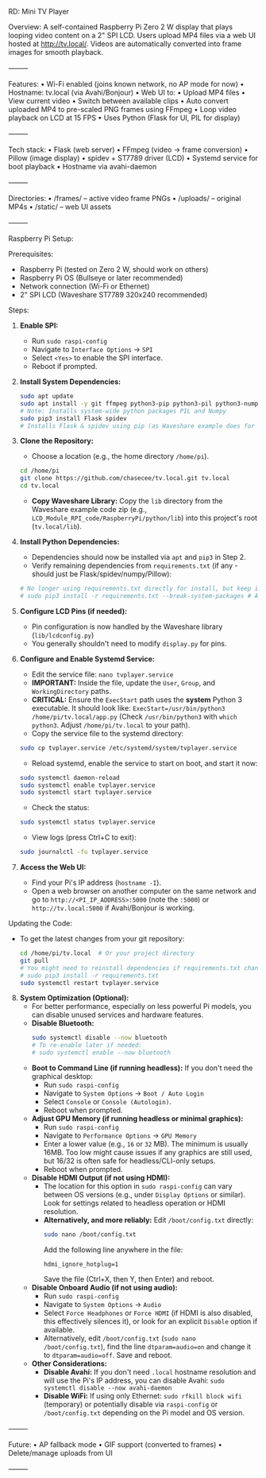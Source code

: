 RD: Mini TV Player

Overview:
A self-contained Raspberry Pi Zero 2 W display that plays looping video content on a 2" SPI LCD. Users upload MP4 files via a web UI hosted at http://tv.local/. Videos are automatically converted into frame images for smooth playback.

⸻

Features:
• Wi-Fi enabled (joins known network, no AP mode for now)
• Hostname: tv.local (via Avahi/Bonjour)
• Web UI to:
• Upload MP4 files
• View current video
• Switch between available clips
• Auto convert uploaded MP4 to pre-scaled PNG frames using FFmpeg
• Loop video playback on LCD at 15 FPS
• Uses Python (Flask for UI, PIL for display)

⸻

Tech stack:
• Flask (web server)
• FFmpeg (video → frame conversion)
• Pillow (image display)
• spidev + ST7789 driver (LCD)
• Systemd service for boot playback
• Hostname via avahi-daemon

⸻

Directories:
• /frames/ – active video frame PNGs
• /uploads/ – original MP4s
• /static/ – web UI assets

⸻

Raspberry Pi Setup:

Prerequisites:

- Raspberry Pi (tested on Zero 2 W, should work on others)
- Raspberry Pi OS (Bullseye or later recommended)
- Network connection (Wi-Fi or Ethernet)
- 2" SPI LCD (Waveshare ST7789 320x240 recommended)

Steps:

1.  **Enable SPI:**

    - Run `sudo raspi-config`
    - Navigate to `Interface Options` -> `SPI`
    - Select `<Yes>` to enable the SPI interface.
    - Reboot if prompted.

2.  **Install System Dependencies:**

    ```bash
    sudo apt update
    sudo apt install -y git ffmpeg python3-pip python3-pil python3-numpy libjpeg62-turbo-dev libopenblas-dev
    # Note: Installs system-wide python packages PIL and Numpy
    sudo pip3 install Flask spidev
    # Installs Flask & spidev using pip (as Waveshare example does for spidev)
    ```

3.  **Clone the Repository:**

    - Choose a location (e.g., the home directory `/home/pi`).

    ```bash
    cd /home/pi
    git clone https://github.com/chasecee/tv.local.git tv.local
    cd tv.local
    ```

    - **Copy Waveshare Library:** Copy the `lib` directory from the Waveshare example code zip
      (e.g., `LCD_Module_RPI_code/RaspberryPi/python/lib`) into this project's root (`tv.local/lib`).

4.  **Install Python Dependencies:**

    - Dependencies should now be installed via `apt` and `pip3` in Step 2.
    - Verify remaining dependencies from `requirements.txt` (if any - should just be Flask/spidev/numpy/Pillow):

    ```bash
    # No longer using requirements.txt directly for install, but keep it for reference
    # sudo pip3 install -r requirements.txt --break-system-packages # Avoid this if possible!
    ```

5.  **Configure LCD Pins (if needed):**

    - Pin configuration is now handled by the Waveshare library (`lib/lcdconfig.py`)
    - You generally shouldn't need to modify `display.py` for pins.

6.  **Configure and Enable Systemd Service:**

    - Edit the service file: `nano tvplayer.service`
    - **IMPORTANT:** Inside the file, update the `User`, `Group`, and `WorkingDirectory` paths.
    - **CRITICAL:** Ensure the `ExecStart` path uses the **system** Python 3 executable. It should look like:
      `ExecStart=/usr/bin/python3 /home/pi/tv.local/app.py`
      (Check `/usr/bin/python3` with `which python3`. Adjust `/home/pi/tv.local` to your path).
    - Copy the service file to the systemd directory:

    ```bash
    sudo cp tvplayer.service /etc/systemd/system/tvplayer.service
    ```

    - Reload systemd, enable the service to start on boot, and start it now:

    ```bash
    sudo systemctl daemon-reload
    sudo systemctl enable tvplayer.service
    sudo systemctl start tvplayer.service
    ```

    - Check the status:

    ```bash
    sudo systemctl status tvplayer.service
    ```

    - View logs (press Ctrl+C to exit):

    ```bash
    sudo journalctl -fu tvplayer.service
    ```

7.  **Access the Web UI:**
    - Find your Pi's IP address (`hostname -I`).
    - Open a web browser on another computer on the same network and go to `http://<PI_IP_ADDRESS>:5000` (note the `:5000`) or `http://tv.local:5000` if Avahi/Bonjour is working.

Updating the Code:

- To get the latest changes from your git repository:
  ```bash
  cd /home/pi/tv.local  # Or your project directory
  git pull
  # You might need to reinstall dependencies if requirements.txt changed
  # sudo pip3 install -r requirements.txt
  sudo systemctl restart tvplayer.service
  ```

8.  **System Optimization (Optional):**
    - For better performance, especially on less powerful Pi models, you can disable unused services and hardware features.
    - **Disable Bluetooth:**
      ```bash
      sudo systemctl disable --now bluetooth
      # To re-enable later if needed:
      # sudo systemctl enable --now bluetooth
      ```
    - **Boot to Command Line (if running headless):** If you don't need the graphical desktop:
      - Run `sudo raspi-config`
      - Navigate to `System Options` -> `Boot / Auto Login`
      - Select `Console` or `Console (Autologin)`.
      - Reboot when prompted.
    - **Adjust GPU Memory (if running headless or minimal graphics):**
      - Run `sudo raspi-config`
      - Navigate to `Performance Options` -> `GPU Memory`
      - Enter a lower value (e.g., `16` or `32` MB). The minimum is usually 16MB. Too low might cause issues if any graphics are still used, but 16/32 is often safe for headless/CLI-only setups.
      - Reboot when prompted.
    - **Disable HDMI Output (if not using HDMI):**
      - The location for this option in `sudo raspi-config` can vary between OS versions (e.g., under `Display Options` or similar). Look for settings related to headless operation or HDMI resolution.
      - **Alternatively, and more reliably:** Edit `/boot/config.txt` directly:
        ```bash
        sudo nano /boot/config.txt
        ```
        Add the following line anywhere in the file:
        ```
        hdmi_ignore_hotplug=1
        ```
        Save the file (Ctrl+X, then Y, then Enter) and reboot.
    - **Disable Onboard Audio (if not using audio):**
      - Run `sudo raspi-config`
      - Navigate to `System Options` -> `Audio`
      - Select `Force Headphones` or `Force HDMI` (if HDMI is also disabled, this effectively silences it), or look for an explicit `Disable` option if available.
      - Alternatively, edit `/boot/config.txt` (`sudo nano /boot/config.txt`), find the line `dtparam=audio=on` and change it to `dtparam=audio=off`. Save and reboot.
    - **Other Considerations:**
      - **Disable Avahi:** If you don't need `.local` hostname resolution and will use the Pi's IP address, you can disable Avahi: `sudo systemctl disable --now avahi-daemon`
      - **Disable WiFi:** If using only Ethernet: `sudo rfkill block wifi` (temporary) or potentially disable via `raspi-config` or `/boot/config.txt` depending on the Pi model and OS version.

⸻

Future:
• AP fallback mode
• GIF support (converted to frames)
• Delete/manage uploads from UI

⸻
